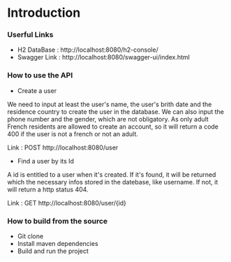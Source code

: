 # Introduction

### Userful Links
- H2 DataBase : http://localhost:8080/h2-console/
- Swagger Link : http://localhost:8080/swagger-ui/index.html

### How to use the API
- Create a user

We need to input at least the user's name, the user's brith date and the residence country to create the user in the 
database. We can also input the phone number and the gender, which are not obligatory. 
As only adult French residents are allowed to create an account, so it will return a code 400 if the user is not a french or not an adult.


Link : POST http://localhost:8080/user
- Find a user by its Id

A id is entitled to a user when it's created. 
If it's found, it will be returned which the necessary infos stored in the datebase, like username. 
If not, it will return a http status 404. 


Link : GET http://localhost:8080/user/{id}

### How to build from the source
- Git clone
- Install maven dependencies
- Build and run the project
